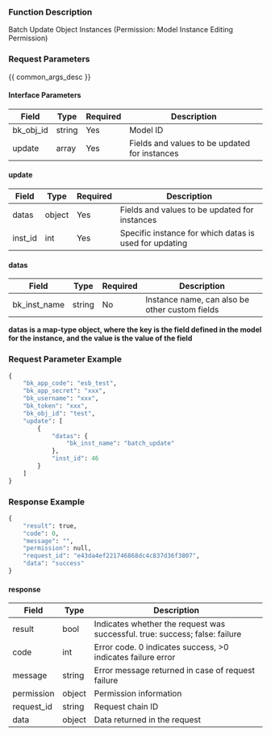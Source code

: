 ### Function Description

Batch Update Object Instances (Permission: Model Instance Editing Permission)

### Request Parameters

{{ common_args_desc }}

#### Interface Parameters

| Field     | Type   | Required | Description                                   |
| --------- | ------ | -------- | --------------------------------------------- |
| bk_obj_id | string | Yes      | Model ID                                      |
| update    | array  | Yes      | Fields and values to be updated for instances |

#### update

| Field   | Type   | Required | Description                                            |
| ------- | ------ | -------- | ------------------------------------------------------ |
| datas   | object | Yes      | Fields and values to be updated for instances          |
| inst_id | int    | Yes      | Specific instance for which datas is used for updating |

#### datas

| Field        | Type   | Required | Description                                    |
| ------------ | ------ | -------- | ---------------------------------------------- |
| bk_inst_name | string | No       | Instance name, can also be other custom fields |

**datas is a map-type object, where the key is the field defined in the model for the instance, and the value is the value of the field**

### Request Parameter Example

```python
{
    "bk_app_code": "esb_test",
    "bk_app_secret": "xxx",
    "bk_username": "xxx",
    "bk_token": "xxx",
    "bk_obj_id": "test",
    "update": [
        {
            "datas": {
                "bk_inst_name": "batch_update"
            },
            "inst_id": 46
        }
    ]
}
```

### Response Example

```python
{
    "result": true,
    "code": 0,
    "message": "",
    "permission": null,
    "request_id": "e43da4ef221746868dc4c837d36f3807",
    "data": "success"
}
```

#### response

| Field       | Type   | Description                                                  |
| ---------- | ------ | ------------------------------------------------------------ |
| result     | bool   | Indicates whether the request was successful. true: success; false: failure |
| code       | int    | Error code. 0 indicates success, >0 indicates failure error  |
| message    | string | Error message returned in case of request failure            |
| permission | object | Permission information                                       |
| request_id | string | Request chain ID                                             |
| data       | object | Data returned in the request                                 |
